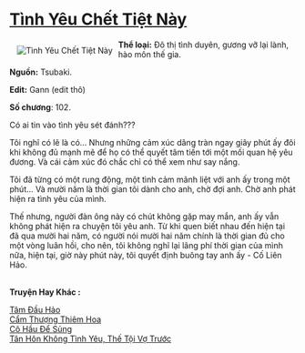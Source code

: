 <a href="https://utruyen.com/tinh-yeu-chet-tiet-nay/25112/" title="Tình Yêu Chết Tiệt Này"><h1>Tình Yêu Chết Tiệt Này</h1></a><div style="display:table"><img align="right" style="float: left; padding: 10px;" src="https://utruyen.com/images/story/200x260/tinh-yeu-chet-tiet-nay.jpg" alt="Tình Yêu Chết Tiệt Này"><b>Thể loại:</b> Đô thị tình duyên, gương vỡ lại lành, hào môn thế gia.<p></p><b>Nguồn:</b> Tsubaki.<p></p><b>Edit:</b> Gann (edit thô)<p></p><b>Số chương</b>: 102.<p></p>Có ai tin vào tình yêu sét đánh???<p></p>Tôi nghĩ có lẽ là có... Nhưng những cảm xúc dâng tràn ngay giây phút ấy đôi khi không đủ mạnh mẽ để họ có thể quyết tâm tiến tới một mối quan hệ yêu đương. Và cái cảm xúc đó chắc chỉ có thể xem như say nắng.<p></p>Tôi đã từng có một rung động, một tình cảm mãnh liệt với anh ấy trong một phút... Và mười năm là thời gian tôi dành cho anh, chờ đợi anh. Chờ anh phát hiện ra tình yêu của mình.<p></p>Thế nhưng, người đàn ông này có chút không gặp may mắn, anh ấy vẫn không phát hiện ra chuyện tôi yêu anh. Từ khi quen biết nhau đến hiện tại đã qua mười hai năm, có người nói mười hai năm chính là thời gian đủ cho một vòng luân hồi, cho nên, tôi không nghĩ lại lãng phí thời gian của mình nữa, hiện tại, giờ này phút này, tôi quyết định buông tay anh ấy - Cố Liên Hảo.</div><p><br><b>Truyện Hay Khác :</b></p><a href="https://utruyen.com/tam-dau-hao/24977/" alt="Tâm Đầu Hảo">Tâm Đầu Hảo</a><br/><a href="https://github.com/quanluxury/dammy/tree/master/truyenhay/22565/" alt="Cẩm Thượng Thiêm Hoa">Cẩm Thượng Thiêm Hoa</a><br/><a href="https://github.com/mlquan/truyenhay/tree/master/truyenhay/24919/" alt="Cô Hầu Để Sủng">Cô Hầu Để Sủng</a><br/><a href="https://github.com/quanluxury/truyenhot/tree/master/truyenhay/16132/" alt="Tân Hôn Không Tình Yêu, Thế Tội Vợ Trước">Tân Hôn Không Tình Yêu, Thế Tội Vợ Trước</a><br/>